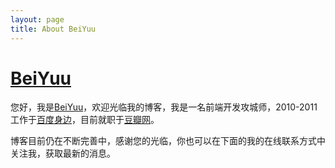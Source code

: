 ```yaml
---
layout: page
title: About BeiYuu
---
```

# [BeiYuu][]

您好，我是[BeiYuu][]，欢迎光临我的博客，我是一名前端开发攻城师，2010-2011工作于<a href="http://s.baidu.com" class="external" target="_blank">百度身边</a>，目前就职于<a href="http://douban.com" class="external" target="_blank">豆瓣网</a>。

博客目前仍在不断完善中，感谢您的光临，你也可以在下面的我的在线联系方式中关注我，获取最新的消息。

<script type="text/javascript" src="http://www.douban.com/service/badge/beiyuu/?show=collection&amp;select=random&amp;n=10&amp;columns=5&amp;picsize=medium&amp;hidelogo=yes&amp;hideself=yes&amp;cat=movie|book" ></script>


[BeiYuu]: http://beiyuu.com "BeiYuu"
